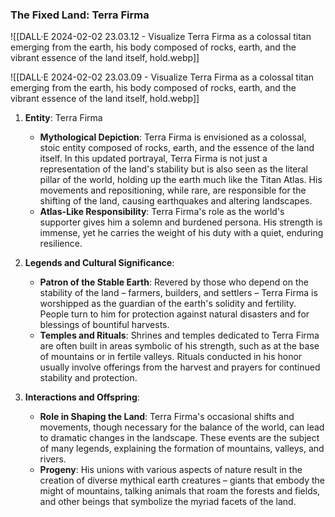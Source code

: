 ### The Fixed Land: Terra Firma

![[DALL·E 2024-02-02 23.03.12 - Visualize Terra Firma as a colossal titan emerging from the earth, his body composed of rocks, earth, and the vibrant essence of the land itself, hold.webp]]

![[DALL·E 2024-02-02 23.03.09 - Visualize Terra Firma as a colossal titan emerging from the earth, his body composed of rocks, earth, and the vibrant essence of the land itself, hold.webp]]


1. **Entity**: Terra Firma
   - **Mythological Depiction**: Terra Firma is envisioned as a colossal, stoic entity composed of rocks, earth, and the essence of the land itself. In this updated portrayal, Terra Firma is not just a representation of the land's stability but is also seen as the literal pillar of the world, holding up the earth much like the Titan Atlas. His movements and repositioning, while rare, are responsible for the shifting of the land, causing earthquakes and altering landscapes.
   - **Atlas-Like Responsibility**: Terra Firma's role as the world's supporter gives him a solemn and burdened persona. His strength is immense, yet he carries the weight of his duty with a quiet, enduring resilience.

2. **Legends and Cultural Significance**:
   - **Patron of the Stable Earth**: Revered by those who depend on the stability of the land – farmers, builders, and settlers – Terra Firma is worshipped as the guardian of the earth's solidity and fertility. People turn to him for protection against natural disasters and for blessings of bountiful harvests.
   - **Temples and Rituals**: Shrines and temples dedicated to Terra Firma are often built in areas symbolic of his strength, such as at the base of mountains or in fertile valleys. Rituals conducted in his honor usually involve offerings from the harvest and prayers for continued stability and protection.

3. **Interactions and Offspring**:
   - **Role in Shaping the Land**: Terra Firma's occasional shifts and movements, though necessary for the balance of the world, can lead to dramatic changes in the landscape. These events are the subject of many legends, explaining the formation of mountains, valleys, and rivers.
   - **Progeny**: His unions with various aspects of nature result in the creation of diverse mythical earth creatures – giants that embody the might of mountains, talking animals that roam the forests and fields, and other beings that symbolize the myriad facets of the land.
